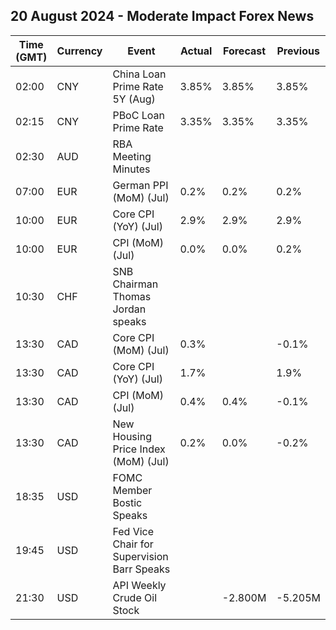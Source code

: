 ## 20 August 2024 - Moderate Impact Forex News

| Time (GMT) | Currency | Event | Actual | Forecast | Previous |
|------|----------|-------|--------|----------|----------|
| 02:00 | CNY | China Loan Prime Rate 5Y (Aug) | 3.85% | 3.85% | 3.85% |
| 02:15 | CNY | PBoC Loan Prime Rate | 3.35% | 3.35% | 3.35% |
| 02:30 | AUD | RBA Meeting Minutes |  |  |  |
| 07:00 | EUR | German PPI (MoM) (Jul) | 0.2% | 0.2% | 0.2% |
| 10:00 | EUR | Core CPI (YoY) (Jul) | 2.9% | 2.9% | 2.9% |
| 10:00 | EUR | CPI (MoM) (Jul) | 0.0% | 0.0% | 0.2% |
| 10:30 | CHF | SNB Chairman Thomas Jordan speaks |  |  |  |
| 13:30 | CAD | Core CPI (MoM) (Jul) | 0.3% |  | -0.1% |
| 13:30 | CAD | Core CPI (YoY) (Jul) | 1.7% |  | 1.9% |
| 13:30 | CAD | CPI (MoM) (Jul) | 0.4% | 0.4% | -0.1% |
| 13:30 | CAD | New Housing Price Index (MoM) (Jul) | 0.2% | 0.0% | -0.2% |
| 18:35 | USD | FOMC Member Bostic Speaks |  |  |  |
| 19:45 | USD | Fed Vice Chair for Supervision Barr Speaks |  |  |  |
| 21:30 | USD | API Weekly Crude Oil Stock |  | -2.800M | -5.205M |
